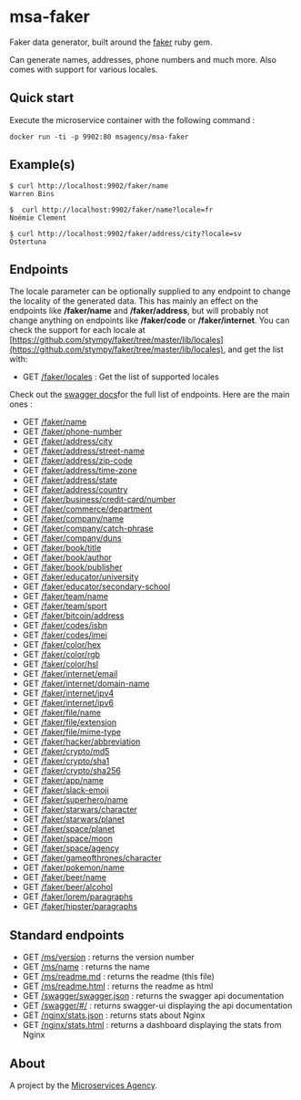 
# msa-faker

Faker data generator, built around the [faker](https://github.com/stympy/faker) ruby gem.

Can generate names, addresses, phone numbers and much more. Also comes with support for various locales.

## Quick start

Execute the microservice container with the following command :

    docker run -ti -p 9902:80 msagency/msa-faker

## Example(s)

    $ curl http://localhost:9902/faker/name
    Warren Bins

    $  curl http://localhost:9902/faker/name?locale=fr
    Noémie Clement

    $ curl http://localhost:9902/faker/address/city?locale=sv
    Östertuna

## Endpoints

The locale parameter can be optionally supplied to any endpoint to change the locality of the generated data. This has mainly an effect on the endpoints like **/faker/name** and **/faker/address**, but will probably not change anything on endpoints like **/faker/code** or **/faker/internet**. You can check the support for each locale at [https://github.com/stympy/faker/tree/master/lib/locales](https://github.com/stympy/faker/tree/master/lib/locales), and get the list with:

- GET [/faker/locales](/faker/locales) : Get the list of supported locales

Check out the [swagger docs](/swagger/#/)for the full list of endpoints. Here are the main ones :

- GET [/faker/name](/faker/name)
- GET [/faker/phone-number](/faker/phone-number)
- GET [/faker/address/city](/faker/address/city)
- GET [/faker/address/street-name](/faker/address/street-name)
- GET [/faker/address/zip-code](/faker/address/zip-code)
- GET [/faker/address/time-zone](/faker/address/time-zone)
- GET [/faker/address/state](/faker/address/state)
- GET [/faker/address/country](/faker/address/country)
- GET [/faker/business/credit-card/number](/faker/business/credit-card/number)
- GET [/faker/commerce/department](/faker/commerce/department)
- GET [/faker/company/name](/faker/company/name)
- GET [/faker/company/catch-phrase](/faker/company/catch-phrase)
- GET [/faker/company/duns](/faker/company/duns)
- GET [/faker/book/title](/faker/book/title)
- GET [/faker/book/author](/faker/book/author)
- GET [/faker/book/publisher](/faker/book/publisher)
- GET [/faker/educator/university](/faker/educator/university)
- GET [/faker/educator/secondary-school](/faker/educator/secondary-school)
- GET [/faker/team/name](/faker/team/name)
- GET [/faker/team/sport](/faker/team/sport)
- GET [/faker/bitcoin/address](/faker/bitcoin/address)
- GET [/faker/codes/isbn](/faker/codes/isbn)
- GET [/faker/codes/imei](/faker/codes/imei)
- GET [/faker/color/hex](/faker/color/hex)
- GET [/faker/color/rgb](/faker/color/rgb)
- GET [/faker/color/hsl](/faker/color/hsl)
- GET [/faker/internet/email](/faker/internet/email)
- GET [/faker/internet/domain-name](/faker/internet/domain-name)
- GET [/faker/internet/ipv4](/faker/internet/ipv4)
- GET [/faker/internet/ipv6](/faker/internet/ipv6)
- GET [/faker/file/name](/faker/file/name)
- GET [/faker/file/extension](/faker/file/extension)
- GET [/faker/file/mime-type](/faker/file/mime-type)
- GET [/faker/hacker/abbreviation](/faker/hacker/abbreviation)
- GET [/faker/crypto/md5](/faker/crypto/md5)
- GET [/faker/crypto/sha1](/faker/crypto/sha1)
- GET [/faker/crypto/sha256](/faker/crypto/sha256)
- GET [/faker/app/name](/faker/app/name)
- GET [/faker/slack-emoji](/faker/slack-emoji)
- GET [/faker/superhero/name](/faker/superhero/name)
- GET [/faker/starwars/character](/faker/starwars/character)
- GET [/faker/starwars/planet](/faker/starwars/planet)
- GET [/faker/space/planet](/faker/space/planet)
- GET [/faker/space/moon](/faker/space/moon)
- GET [/faker/space/agency](/faker/space/agency)
- GET [/faker/gameofthrones/character](/faker/gameofthrones/character)
- GET [/faker/pokemon/name](/faker/pokemon/name)
- GET [/faker/beer/name](/faker/beer/name)
- GET [/faker/beer/alcohol](/faker/beer/alcohol)
- GET [/faker/lorem/paragraphs](/faker/lorem/paragraphs)
- GET [/faker/hipster/paragraphs](/faker/hipster/paragraphs)

## Standard endpoints

- GET [/ms/version](/ms/version) : returns the version number
- GET [/ms/name](/ms/name) : returns the name
- GET [/ms/readme.md](/ms/readme.md) : returns the readme (this file)
- GET [/ms/readme.html](/ms/readme.html) : returns the readme as html
- GET [/swagger/swagger.json](/swagger/swagger.json) : returns the swagger api documentation
- GET [/swagger/#/](/swagger/#/) : returns swagger-ui displaying the api documentation
- GET [/nginx/stats.json](/nginx/stats.json) : returns stats about Nginx
- GET [/nginx/stats.html](/nginx/stats.html) : returns a dashboard displaying the stats from Nginx

## About

A project by the [Microservices Agency](http://microservices.agency).
